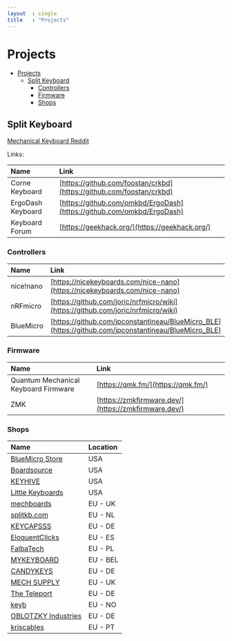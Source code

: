 ```yaml
---
layout  : single
title   : "Projects"
---
```


# Projects

- [Projects](#projects)
  - [Split Keyboard](#split-keyboard)
    - [Controllers](#controllers)
    - [Firmware](#firmware)
    - [Shops](#shops)

## Split Keyboard   

[Mechanical Keyboard Reddit](https://www.reddit.com/r/mechmarket/)

Links:

| Name              | Link                                                                   |
| :---------------- | :--------------------------------------------------------------------- |
| Corne Keyboard    | [https://github.com/foostan/crkbd](https://github.com/foostan/crkbd)   |
| ErgoDash Keyboard | [https://github.com/omkbd/ErgoDash](https://github.com/omkbd/ErgoDash) |
| Keyboard Forum    | [https://geekhack.org/](https://geekhack.org/)                         |

### Controllers

| Name      | Link                                                                                                 |
| :-------- | :--------------------------------------------------------------------------------------------------- |
| nice!nano | [https://nicekeyboards.com/nice-nano](https://nicekeyboards.com/nice-nano)                           |
| nRFmicro  | [https://github.com/joric/nrfmicro/wiki](https://github.com/joric/nrfmicro/wiki)                     |
| BlueMicro | [https://github.com/jpconstantineau/BlueMicro_BLE](https://github.com/jpconstantineau/BlueMicro_BLE) |

### Firmware

| Name                                 | Link                                                 |
| :----------------------------------- | :--------------------------------------------------- |
| Quantum Mechanical Keyboard Firmware | [https://qmk.fm/](https://qmk.fm/)                   |
| ZMK                                  | [https://zmkfirmware.dev/](https://zmkfirmware.dev/) |

### Shops

| Name                                                 | Location |
| :--------------------------------------------------- | :------- |
| [BlueMicro Store](https://store.jpconstantineau.com) | USA      |
| [Boardsource](https://boardsource.xyz)               | USA      |
| [KEYHIVE](https://keyhive.xyz)                       | USA      |
| [Little Keyboards](https://www.littlekeyboards.com)  | USA      |
| [mechboards](https://mechboards.co.uk)               | EU - UK  |
| [splitkb.com](https://splitkb.com)                   | EU - NL  |
| [KEYCAPSSS](https://keycapsss.com/)                  | EU - DE  |
| [EloquentClicks](https://www.eloquentclicks.com/)    | EU - ES  |
| [FalbaTech](https://falba.tech/)                     | EU - PL  |
| [MYKEYBOARD](https://mykeyboard.eu/)                 | EU - BEL |
| [CANDYKEYS](https://www.candykeys.com/)              | EU - DE  |
| [MECH SUPPLY](http://www.mechsupply.co.uk/)          | EU - UK  |
| [The Teleport](https://www.theteleport.de/)          | EU - DE  |
| [keyb](https://keyb.no/)                             | EU - NO  |
| [OBLOTZKY Industries](https://oblotzky.industries/)  | EU - DE  |
| [kriscables](https://kriscables.com/)                | EU - PT  |
